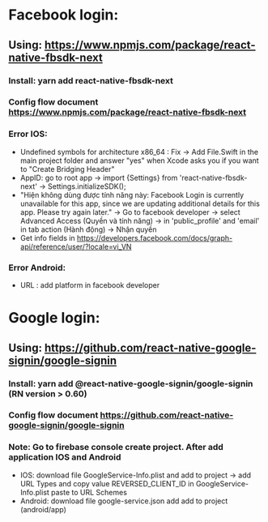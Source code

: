 # Facebook login:
## Using: https://www.npmjs.com/package/react-native-fbsdk-next
### Install: yarn add react-native-fbsdk-next
### Config flow document  https://www.npmjs.com/package/react-native-fbsdk-next
### Error IOS:
 - Undefined symbols for architecture x86_64 : Fix -> Add File.Swift in the main project folder and answer "yes" when Xcode asks you if you want to "Create Bridging Header"
 - AppID: go to root app -> import {Settings} from 'react-native-fbsdk-next' -> Settings.initializeSDK();
 - "Hiện không dùng được tính năng này: Facebook Login is currently unavailable for this app, since we are updating additional details for this app. Please try again later." ->
 Go to facebook developer -> select Advanced Access (Quyền và tính năng) -> in 'public_profile' and 'email' in tab action (Hành động) -> Nhận quyền
 - Get info fields in https://developers.facebook.com/docs/graph-api/reference/user/?locale=vi_VN
 ### Error Android:
 - URL : add platform in facebook developer
# Google login:
## Using: https://github.com/react-native-google-signin/google-signin
### Install: yarn add @react-native-google-signin/google-signin (RN version > 0.60)
### Config flow document https://github.com/react-native-google-signin/google-signin
### Note: Go to firebase console create project. After add application IOS and Android
- IOS: download file GoogleService-Info.plist and add to project -> add URL Types and copy value REVERSED_CLIENT_ID in GoogleService-Info.plist paste to URL Schemes
- Android: download file google-service.json add add to project (android/app)

